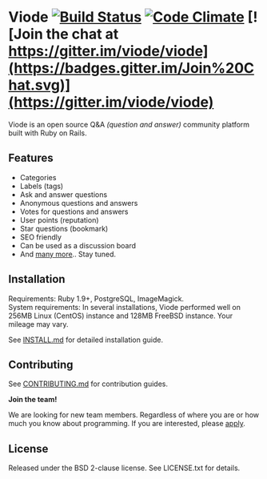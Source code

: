 # Viode [![Build Status](https://img.shields.io/travis/viode/viode.svg)](https://travis-ci.org/viode/viode) [![Code Climate](https://img.shields.io/codeclimate/github/viode/viode.svg)](https://codeclimate.com/github/viode/viode) [![Join the chat at https://gitter.im/viode/viode](https://badges.gitter.im/Join%20Chat.svg)](https://gitter.im/viode/viode)

Viode is an open source Q&A _(question and answer)_ community platform built
with Ruby on Rails.

## Features

+ Categories
+ Labels (tags)
+ Ask and answer questions
+ Anonymous questions and answers
+ Votes for questions and answers
+ User points (reputation)
+ Star questions (bookmark)
+ SEO friendly
+ Can be used as a discussion board
+ And [many more](https://github.com/viode/viode/labels/feature).. Stay tuned.

## Installation

Requirements: Ruby 1.9+, PostgreSQL, ImageMagick.  
System requirements: In several installations, Viode performed well on 256MB
Linux (CentOS) instance and 128MB FreeBSD instance. Your mileage may vary.

See [INSTALL.md](https://github.com/viode/viode/blob/master/INSTALL.md) for
detailed installation guide.

## Contributing

See
[CONTRIBUTING.md](https://github.com/viode/viode/blob/master/CONTRIBUTING.md)
for contribution guides.

**Join the team!**

We are looking for new team members. Regardless of where you are or how much you
know about programming. If you are interested, please
[apply](https://docs.google.com/forms/d/19hvjOVyRD06blr2hmrKOVj6SGKwt8AkgBFqtFiP3nrI/viewform).

## License

Released under the BSD 2-clause license. See LICENSE.txt for details.
